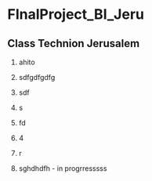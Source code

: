 # FInalProject_BI_Jeru

## Class Technion Jerusalem

1. ahito

2. sdfgdfgdfg

3. sdf
4. s
5. fd
6. 4
7. r
8. sghdhdfh -  in progrresssss 

